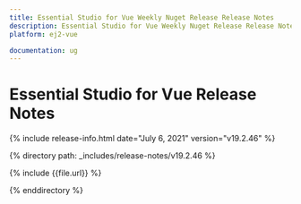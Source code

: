 ```yaml
---
title: Essential Studio for Vue Weekly Nuget Release Release Notes  
description: Essential Studio for Vue Weekly Nuget Release Release Notes  
platform: ej2-vue

documentation: ug
---
```


# Essential Studio for  Vue  Release Notes  

{% include release-info.html date="July 6, 2021"   version="v19.2.46"  %} 

{% directory path: _includes/release-notes/v19.2.46 %}

{% include {{file.url}} %}

{% enddirectory %}
